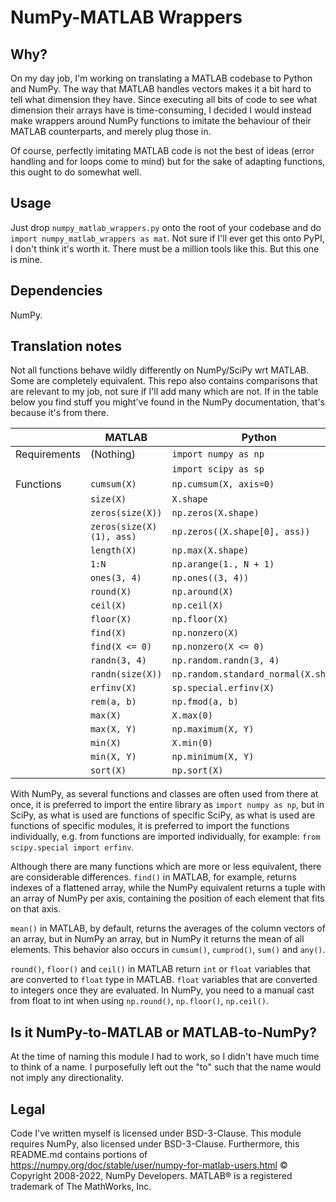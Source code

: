 # NumPy-MATLAB Wrappers
## Why?
On my day job, I'm working on translating a MATLAB codebase to Python and NumPy.
The way that MATLAB handles vectors makes it a bit hard to tell what dimension
they have. Since executing all bits of code to see what dimension their arrays
have is time-consuming, I decided I would instead make wrappers around NumPy
functions to imitate the behaviour of their MATLAB counterparts, and
merely plug those in.

Of course, perfectly imitating MATLAB code is not the best of ideas (error
handling and for loops come to mind) but for the sake of adapting functions,
this ought to do somewhat well.

## Usage
Just drop `numpy_matlab_wrappers.py` onto the root of your codebase and do
`import numpy_matlab_wrappers as mat`. Not sure if I'll ever get this onto
PyPI, I don't think it's worth it. There must be a million tools like this.
But this one is mine.

## Dependencies
NumPy.

## Translation notes
Not all functions behave wildly differently on NumPy/SciPy wrt MATLAB. Some are
completely equivalent. This repo also contains comparisons that are relevant
to my job, not sure if I'll add many which are not. If in the table below
you find stuff you might've found in the NumPy documentation, that's because
it's from there. 

|              | MATLAB                      | Python                               |
|--------------|-----------------------------|--------------------------------------|
| Requirements | (Nothing)                   | `import numpy as np`                 |
|              |                             | `import scipy as sp`                 |
| Functions    | `cumsum(X)`                 | `np.cumsum(X, axis=0)`               |
|              | `size(X)`                   | `X.shape`                            |
|              | `zeros(size(X))`            | `np.zeros(X.shape)`                  |
|              | `zeros(size(X)(1), ass)`    | `np.zeros((X.shape[0], ass))`        |
|              | `length(X)`                 | `np.max(X.shape)`                    |
|              | `1:N`                       | `np.arange(1., N + 1)`               |
|              | `ones(3, 4)`                | `np.ones((3, 4))`                    |
|              | `round(X)`                  | `np.around(X)`                       |
|              | `ceil(X)`                   | `np.ceil(X)`                         |
|              | `floor(X)`                  | `np.floor(X)`                        | 
|              | `find(X)`                   | `np.nonzero(X)`                      |
|              | `find(X <= 0)`              | `np.nonzero(X <= 0)`                 |
|              | `randn(3, 4)`               | `np.random.randn(3, 4)`              |
|              | `randn(size(X))`            | `np.random.standard_normal(X.shape)` |
|              | `erfinv(X)`                 | `sp.special.erfinv(X)`               |
|              | `rem(a, b)`                 | `np.fmod(a, b)`                      |
|              | `max(X)`                    | `X.max(0)`                           |
|              | `max(X, Y)`                 | `np.maximum(X, Y)`                   |
|              | `min(X)`                    | `X.min(0)`                           |
|              | `min(X, Y)`                 | `np.minimum(X, Y)`                   |
|              | `sort(X)`                   | `np.sort(X)`                         |

With NumPy, as several functions and classes are often used from there at once,
it is preferred to import the entire library as `import numpy as np`, but in
SciPy, as what is used are functions of specific SciPy, as what is used are
functions of specific modules, it is preferred to import the functions
individually, e.g. from functions are imported individually, for example:
`from scipy.special import erfinv`.

Although there are many functions which are more or less equivalent, there are
considerable differences. `find()` in MATLAB, for example, returns indexes of a
flattened array, while the NumPy equivalent returns a tuple with an array of
NumPy per axis, containing the position of each element that fits on that axis.

`mean()` in MATLAB, by default, returns the averages of the column vectors of an
array, but in NumPy an array, but in NumPy it returns the mean of all elements.
This behavior also occurs in `cumsum()`, `cumprod()`, `sum()` and `any()`.

`round()`, `floor()` and `ceil()` in MATLAB return `int` or `float` variables
that are converted to `float` type in MATLAB. `float` variables that are
converted to integers once they are evaluated. In NumPy, you need to a manual
cast from float to int when using `np.round()`, `np.floor()`, `np.ceil()`.

## Is it NumPy-to-MATLAB or MATLAB-to-NumPy?
At the time of naming this module I had to work, so I didn't have much time
to think of a name. I purposefully left out the "to" such that the name would
not imply any directionality.

## Legal
Code I've written myself is licensed under BSD-3-Clause. This module
requires NumPy, also licensed under BSD-3-Clause. Furthermore, this README.md
contains portions of
<https://numpy.org/doc/stable/user/numpy-for-matlab-users.html> © Copyright
2008-2022, NumPy Developers. MATLAB® is a registered trademark of The MathWorks, Inc.
